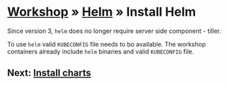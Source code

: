 # [Workshop](../README.md) &raquo; [Helm](./README.md) &raquo; Install Helm

Since version 3, `helm` does no longer require server side component - tiller.

To use `helm` valid `KUBECONFIG` file needs to bo available. The workshop containers already include `helm` binaries and valid `KUBECONFIG` file.

## Next: [Install charts](./01_install_chart.md)
